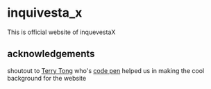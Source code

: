 # inquivesta_x
This is official website of inquevestaX 

## acknowledgements
shoutout to [Terry Tong](https://codepen.io/terrytongcc) who's [code pen](https://codepen.io/terrytongcc/pen/NNoMJV) helped us in making the cool background for the website
